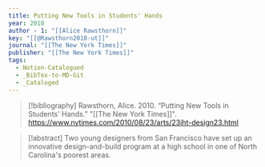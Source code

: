 ```yaml
---
title: Putting New Tools in Students' Hands
year: 2010
author - 1: "[[Alice Rawsthorn]]"
key: "[[@Rawsthorn2010-ut]]"
journal: "[[The New York Times]]"
publisher: "[[The New York Times]]"
tags:
  - Notion-Catalogued
  - _BibTex-to-MD-Git
  - _Cataloged
---
```


> [!bibliography]
> Rawsthorn, Alice. 2010. “Putting New Tools in Students' Hands.” "[[The New York Times]]". https://www.nytimes.com/2010/08/23/arts/23iht-design23.html

> [!abstract]
> Two young designers from San Francisco have set up an innovative design-and-build program at a high school in one of North Carolina's poorest areas.